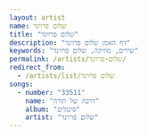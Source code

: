 ```yaml
---
layout: artist
name: שלום פרוינד
title: "שלום פרוינד"
description: "דף האמן שלום פרוינד"
keywords: "שירים, מוזיקה, שלום פרוינד"
permalink: /artists/שלום-פרוינד/
redirect_from:
  - /artists/list/שלום פרוינד
songs:
  - number: "33511"
    name: "דרכה של תורה"
    album: "סינגלים"
    artist: "שלום פרוינד"
---
```

